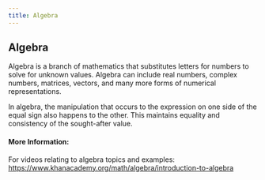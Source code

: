 ```yaml
---
title: Algebra
---
```

## Algebra

Algebra is a branch of mathematics that substitutes letters for numbers to solve for unknown values. Algebra can include real numbers, complex numbers, matrices, vectors, and many more forms of numerical representations.

In algebra, the manipulation that occurs to the expression on one side of the equal sign also happens to the other. This maintains equality and consistency of the sought-after value.

#### More Information:
<!-- Please add any articles you think might be helpful to read before writing the article -->
For videos relating to algebra topics and examples: https://www.khanacademy.org/math/algebra/introduction-to-algebra
